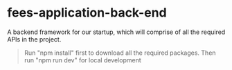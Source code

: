 # fees-application-back-end

A backend framework for our startup, which will comprise of all the required APIs in the project.

> Run "npm install" first to download all the required packages.
>Then run "npm run dev" for local development
